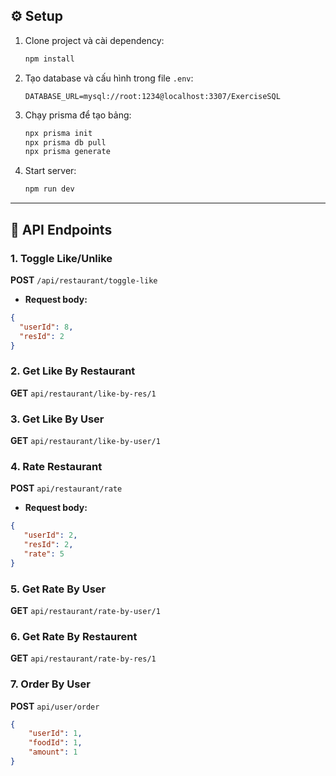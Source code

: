 
## ⚙️ Setup
1. Clone project và cài dependency:
   ```bash
   npm install
   ```
2. Tạo database và cấu hình trong file `.env`:
   ```env
   DATABASE_URL=mysql://root:1234@localhost:3307/ExerciseSQL
   ```
3. Chạy prisma để tạo bảng:
   ```bash
   npx prisma init
   npx prisma db pull
   npx prisma generate
   ```
4. Start server:
   ```bash
   npm run dev
   ```

---

## 📌 API Endpoints

### 1. Toggle Like/Unlike
**POST** `/api/restaurant/toggle-like`

- **Request body:**
```json
{
  "userId": 8,
  "resId": 2
}
```

### 2. Get Like By Restaurant
**GET** `api/restaurant/like-by-res/1`


### 3. Get Like By User
**GET** `api/restaurant/like-by-user/1`

### 4. Rate Restaurant
**POST** `api/restaurant/rate`
- **Request body:**
```json
{
   "userId": 2,
   "resId": 2,
   "rate": 5
}
```

### 5. Get Rate By User
**GET** `api/restaurant/rate-by-user/1`

### 6. Get Rate By Restaurent
**GET** `api/restaurant/rate-by-res/1`

### 7. Order By User
**POST** `api/user/order`
```json
{
    "userId": 1,
    "foodId": 1,
    "amount": 1
}
